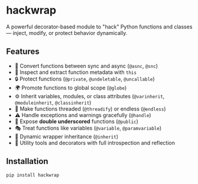 # hackwrap

A powerful decorator-based module to "hack" Python functions and classes — inject, modify, or protect behavior dynamically.

## Features

- 🔄 Convert functions between sync and async (`@asnc`, `@snc`)
- 🧠 Inspect and extract function metadata with `this`
- 🔒 Protect functions (`@private`, `@undeletable`, `@uncallable`)
- 🌍 Promote functions to global scope (`@globe`)
- ⚙ Inherit variables, modules, or class attributes (`@varinherit`, `@moduleinherit`, `@classinherit`)
- 🧵 Make functions threaded (`@threadify`) or endless (`@endless`)
- ⚠ Handle exceptions and warnings gracefully (`@handle`)
- 🧩 Expose **double underscored** functions (`@public`)
- 🎭 Treat functions like variables (`@variable`, `@paramvariable`)
- 🧬 Dynamic wrapper inheritance (`@inherit`)
- 🧰 Utility tools and decorators with full introspection and reflection

## Installation

```bash
pip install hackwrap
